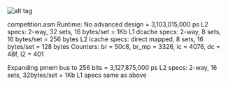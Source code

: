 ![alt tag](http://i.imgur.com/gDDXqMs.jpg)

competition.asm Runtime:
No advanced design = 3,103,015,000 ps
	L2 specs: 2-way, 32 sets, 16 bytes/set = 1Kb
	L1 dcache specs: 2-way, 8 sets, 16 bytes/set = 256 bytes
	L2 icache specs: direct mapped, 8 sets, 16 bytes/set = 128 bytes
	Counters: br = 50c8, br_mp = 3326, ic = 4076, dc = 48f, l2 = 401 

Expanding pmem bus to 256 bits = 3,127,875,000 ps
	L2 specs: 2-way, 16 sets, 32bytes/set = 1Kb
	L1 specs same as above

